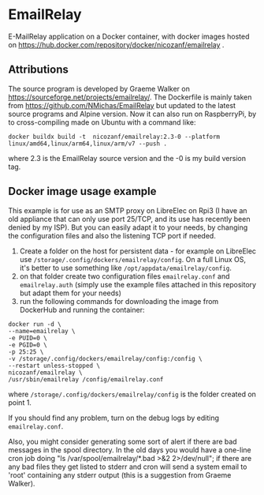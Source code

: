 # EmailRelay
E-MailRelay application on a Docker container, with docker images hosted on https://hub.docker.com/repository/docker/nicozanf/emailrelay .

## Attributions

The source program is developed by Graeme Walker on https://sourceforge.net/projects/emailrelay/.
The Dockerfile is mainly taken from https://github.com/NMichas/EmailRelay but updated to the latest source programs and Alpine version. Now it can also run on RaspberryPi, by to cross-compiling made on Ubuntu with a command like: 

```
docker buildx build -t  nicozanf/emailrelay:2.3-0 --platform linux/amd64,linux/arm64,linux/arm/v7 --push .
```

where 2.3 is the EmailRelay source version and the -0 is my build version tag.


## Docker image usage example

This example is for use as an SMTP proxy on LibreElec on Rpi3 (I have an old appliance that can only use port 25/TCP, and its use has recently been denied
by my ISP). But you can easily adapt it to your needs, by changing the configuration files and also the listening TCP port if needed.

1. Create a folder on the host for persistent data - for example on LibreElec use `/storage/.config/dockers/emailrelay/config`. On a full Linux OS, it's better to use
   something like `/opt/appdata/emailrelay/config`.
2. on that folder create two configuration files `emailrelay.conf`  and `emailrelay.auth` (simply use the example files attached in this repository but adapt them
   for your needs)
3. run the following commands for downloading the image from DockerHub and running the container:

```
docker run -d \
--name=emailrelay \
-e PUID=0 \
-e PGID=0 \
-p 25:25 \
-v /storage/.config/dockers/emailrelay/config:/config \
--restart unless-stopped \
nicozanf/emailrelay \
/usr/sbin/emailrelay /config/emailrelay.conf
```

where `/storage/.config/dockers/emailrelay/config` is the folder created on point 1. 

If you should find any problem, turn on the debug logs by editing `emailrelay.conf`.

Also, you might consider generating some sort of alert if there are bad messages in the spool directory. In the old days you would have a one-line cron job doing "ls
/var/spool/emailrelay/*.bad >&2 2>/dev/null"; if there are any bad files they get listed to stderr and cron will send a system email to 'root' containing any stderr output (this is a suggestion from Graeme Walker).
